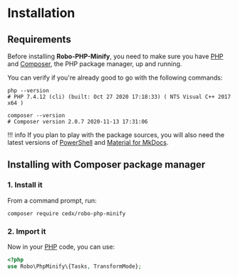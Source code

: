 # Installation

## Requirements
Before installing **Robo-PHP-Minify**, you need to make sure you have [PHP](https://www.php.net)
and [Composer](https://getcomposer.org), the PHP package manager, up and running.

You can verify if you're already good to go with the following commands:

``` shell
php --version
# PHP 7.4.12 (cli) (built: Oct 27 2020 17:18:33) ( NTS Visual C++ 2017 x64 )

composer --version
# Composer version 2.0.7 2020-11-13 17:31:06
```

!!! info
	If you plan to play with the package sources, you will also need the latest versions of
	[PowerShell](https://docs.microsoft.com/en-us/powershell) and [Material for MkDocs](https://squidfunk.github.io/mkdocs-material).

## Installing with Composer package manager

### 1. Install it
From a command prompt, run:

``` shell
composer require cedx/robo-php-minify
```

### 2. Import it
Now in your [PHP](https://www.php.net) code, you can use:

``` php
<?php
use Robo\PhpMinify\{Tasks, TransformMode};
```
